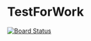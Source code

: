 # TestForWork

[![Board Status](https://dev.azure.com/WorkTestADO/cd4f4f61-45aa-4914-ab43-0d3601c0cbf9/fa21272a-f61b-4976-a4d8-6176756de33d/_apis/work/boardbadge/1e9131c6-904f-4eeb-83f9-fa5cd512ced3?columnOptions=1)](https://dev.azure.com/WorkTestADO/cd4f4f61-45aa-4914-ab43-0d3601c0cbf9/_boards/board/t/fa21272a-f61b-4976-a4d8-6176756de33d/Issues/)
